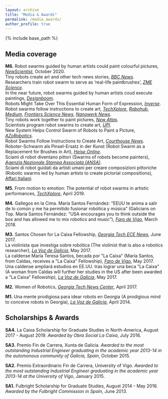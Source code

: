 ```yaml
---
layout: archive
title: "Media & Awards"
permalink: /media_awards/
author_profile: true
---
```


{% include base_path %}

Media coverage
---

**M6.** Robot swarms guided by human artists could paint colourful pictures, [*NewScientist*](https://www.newscientist.com/article/2256803-robot-swarms-guided-by-human-artists-could-paint-colourful-pictures/), October 2020.\
Tiny robots create art and other tech news stories, [*BBC News*](https://www.bbc.com/news/av/technology-54451402).\
Researchers train robot swarm to serve as ‘real-life paintbrushes’, [*ZME Science*](https://www.zmescience.com/other/art-other/robot-swarm-make-art-16102020/).\
In the near future, robot swarms guided by human artists coud execute paintings, [*Designboom*](https://www.designboom.com/technology/watch-robot-swarms-guided-by-human-artists-paint-colorful-pictures-10-19-2020/).\
Robots Might Take Over This Essential Human Form of Expression, [*Inverse*](https://www.inverse.com/innovation/automated-art-exhibition).\
Robot swarms follow instructions to create art, [*TechXplore*](https://techxplore.com/news/2020-10-robot-swarms-art.html), [*Robohub*](https://robohub.org/robot-swarms-follow-instructions-to-create-art/), [*Medium*](https://corzamacentlund.medium.com/robot-swarms-follow-instructions-to-create-art-7c92364ec72b), [*Frontiers Science News*](https://blog.frontiersin.org/2020/10/14/robotics-ai-collaborative-robot-swarm-creates-art-painting/), [*Nanowerk News*](https://www.nanowerk.com/news2/robotics/newsid=56383.php).\
Tiny robots work together to paint pictures, [*New Atlas*](https://newatlas.com/robotics/swarm-robotics-paint-pictures/).\
Scientists program robot swarms to create art, [*UPI*](https://www.upi.com/Science_News/2020/10/14/Scientists-program-robot-swarms-to-create-art/2151602707477/).\
New System Helps Control Swarm of Robots to Paint a Picture, [*AZoRobotics*](https://www.azorobotics.com/News.aspx?newsID=11703).\
Robot Swarms Follow Instructions to Create Art, [*Courthouse News*](https://www.courthousenews.com/robot-swarms-follow-instructions-to-create-art/).\
Roboter-Schwarm als Pinsel-Ersatz in der Kunst (Robot Swarm as a Replacement for Brushes in Art), [*Heise Online*](https://www.heise.de/news/Roboter-Schwarm-als-Pinsel-Ersatz-in-der-Kunst-4930506.html).\
Sciami di robot diventano pittori (Swarms of robots become painters), [*Agenzia Nazionale Stampa Associata (ANSA)*](https://www.ansa.it/canale_scienza_tecnica/notizie/scienza_arte/2020/10/16/sciami-di-robot-diventano-pittori-_7254828d-7599-41d4-a283-22318187dcad.html).\
Sciami di robot guidati da artisti umani per creare composizioni pittoriche (Robotic swarms led by human artists to create pictorial compositions), [Affari Italiani](https://www.affaritaliani.it/blog/uomo-robot/sciami-di-robot-guidati-da-artisti-umani-per-creare-composizioni-pittoriche-701360.html).

**M5.** From motion to emotion: The potential of robot swarms in artistic performances, [*TechXplore*](https://techxplore.com/news/2019-04-motion-emotion-potential-robot-swarms.html), April 2019.

**M4.** Gallegos en la Cima. María Santos Fernández: ”EEUU te anima a salir de lo común y me ha permitido fusionar robótica y música” (Galicians on Top. María Santos Fernández: ”USA encourages you to think outside the box and has allowed me to mix robotics and music”), [*Faro de Vigo*](https://www.farodevigo.es/sociedad/2018/03/04/ee-uu-anima-salir-comun/1848643.html), March 2018.

**M3.** Santos Chosen for La Caixa Fellowship, [*Georgia Tech ECE News*](https://www.ece.gatech.edu/news/592604/santos-chosen-la-caixa-fellowship), June 2017.\
La violinista que investiga sobre robótica (The violinist that is also a robotics researcher), [*La Voz de Galicia*](https://www.lavozdegalicia.es/noticia/pontevedra/2017/06/06/violinista-investiga-sobre-robotica/0003_201706P6C12991.htm), May 2017.\
La caldense María Teresa Santos, becada por "La Caixa" (María Santos, from Caldas, receives a "La Caixa" Fellowship), [*Faro de Vigo*](https://galego.farodevigo.es/portada-pontevedra/2017/06/02/caldense-maria-teresa-santos-becada/1691050.html), May 2017.\
Una caldense ampliará estudios en EE.UU. tras lograr una beca "La Caixa" (A woman from Caldas will further her studies in the US after been awarded a "La Caixa" Fellowship), [*La Voz de Galicia*](https://www.lavozdegalicia.es/noticia/pontevedra/2017/05/25/caldense-ampliara-estudios-eeuu-tras-lograr-beca-caixa/0003_201705P25C6993.htm), May 2017.

**M2.** Women of Robotics, [*Georgia Tech News Center*](https://www.news.gatech.edu/features/women-robotics), April 2017.

**M1.** Una mente prodigiosa para idear robots en Georgia (A prodigious mind to conceive robots in Georgia), [*La Voz de Galicia*](https://www.lavozdegalicia.es/noticia/firmas/2014/04/05/mente-prodigiosa-idear-robots-georgiael-instituto-tdah-viste-gala-pontevedra/0003_201404P5C12991.htm), April 2014.


Scholarships & Awards
---

**SA4.** La Caixa Scholarship for Graduate Studies in North-America, August 2017 - August 2019. _Awarded by Obra Social La Caixa_, July 2016.

**SA3.** Premio Fin de Carrera, Xunta de Galicia. _Awarded to the most outstanding Industrial Engineer graduating in the academic year 2013-14 in the automonous community of Galicia, Spain_, October 2015.

**SA2.** Premio Extraordinario Fin de Carrera, University of Vigo. _Awarded to the most outstanding Industrial Engineer graduating in the academic year 2013-14 at the University of Vigo_, January 2015.

**SA1.** Fulbright Scholarship for Graduate Studies, August 2014 - May 2016. _Awarded by the Fulbright Commission in Spain_, June 2013.
